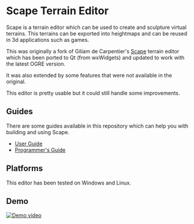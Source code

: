 # Scape Terrain Editor

Scape is a terrain editor which can be used to create and sculpture
virtual terrains. This terrains can be exported into heightmaps and can
be reused in 3d applications such as games.

This was originally a fork of Giliam de Carpentier's
[Scape](http://www.decarpentier.nl/scape) terrain editor which has been
ported to Qt (from wxWidgets) and updated to work with the latest OGRE
version.

It was also extended by some features that were not available in the
original.

This editor is pretty usable but it could still handle some
improvements.

## Guides

There are some guides available in this repository which can help you
with building and using Scape.

  - [User Guide](Docs/UserGuide.md)
  - [Programmer's Guide](Docs/ProgrammersGuide.md)

## Platforms

This editor has been tested on Windows and Linux.

## Demo

[![Demo
video](https://img.youtube.com/vi/oaAN4zSkY24/0.jpg)](https://www.youtube.com/watch?v=oaAN4zSkY24)
